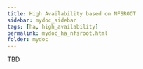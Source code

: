 ```yaml
---
title: High Availability based on NFSROOT
sidebar: mydoc_sidebar
tags: [ha, high_availability]
permalink: mydoc_ha_nfsroot.html
folder: mydoc
---
```

TBD
